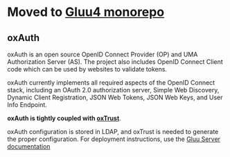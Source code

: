 # Moved to [Gluu4 monorepo](https://github.com/GluuFederation/gluu4/tree/main/oxAuth)
## oxAuth

oxAuth is an open source OpenID Connect Provider (OP) and UMA Authorization Server (AS). The project also includes OpenID Connect Client code which can be used by websites to validate tokens. 

oxAuth currently implements all required aspects of the OpenID Connect stack, including an OAuth 2.0 authorization server, Simple Web Discovery, Dynamic Client Registration, JSON Web Tokens, JSON Web Keys, and User Info Endpoint.

**oxAuth is tightly coupled with [oxTrust](https://github.com/GluuFederation/oxTrust)**. 

oxAuth configuration is stored in LDAP, and oxTrust is needed to generate the proper configuration. For deployment instructions, use the [Gluu Server documentation](https://gluu.org/docs/ce)
